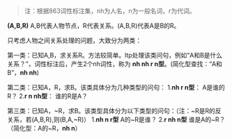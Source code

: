 > 注：根据863词性标注集，nh为人名，n为一般名词，r为代词。
>

**(A,B,R)**
A,B代表人物节点，R代表关系。(A,B,R)代表A是B的R。

只考虑人物之间关系处理的问题，大致分为两类：

第一类：已知A,B，求关系R。方法较简单。ltp处理该类问句，例如“A和B是什么关系？”，词性标注后，产生2个nh词性，称为 **nh nh r n型**。(简化型查找：“A和B”，**nh nh**)

第二类：已知A，R，求B。该类具体分为几种类型的问句：
1.**nh r n型**： A是谁的R？
2.**r n nh型**： 谁的R是A？

第三类：已知A，~R，求B。该类型具体分为以下类型的问句：（注：~R是R的反关系，若(A,B,R),则(B,A,~R)）
1.**nh n r型** A的~R是谁？
2.**r nh n型** 谁是A的~R？
（简化型：A的~R，**nh n**）